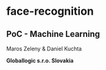 # face-recognition

## PoC - Machine Learning

Maros Zeleny & Daniel Kuchta



**Globallogic s.r.o. Slovakia**
